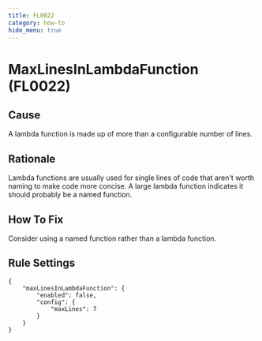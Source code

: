 ```yaml
---
title: FL0022
category: how-to
hide_menu: true
---
```


# MaxLinesInLambdaFunction (FL0022)

## Cause

A lambda function is made up of more than a configurable number of lines.

## Rationale

Lambda functions are usually used for single lines of code that aren't worth naming to make code more concise. A large lambda function indicates it should probably be a named function.

## How To Fix

Consider using a named function rather than a lambda function.

## Rule Settings

    {
        "maxLinesInLambdaFunction": {
            "enabled": false,
            "config": {
                "maxLines": 7
            }
        }
    }
